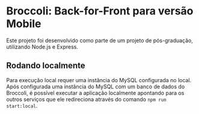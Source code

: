 # Broccoli: Back-for-Front para versão Mobile

Este projeto foi desenvolvido como parte de um projeto de pós-graduação, utilizando Node.js e Express.

## Rodando localmente

Para execução local requer uma instância do MySQL configurada no local. Após configurada uma instância do MySQL com um banco de dados do Broccoli, é possível executar a aplicação localmente apontando para os outros serviços que ele redireciona através do comando `npm run start:local`.